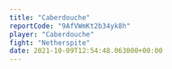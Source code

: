 ```yaml
---
title: "Caberdouche"
reportCode: "9AfVWmKt2b34yk8h"
player: "Caberdouche"
fight: "Netherspite"
date: 2021-10-09T12:54:48.063000+00:00
---
```

